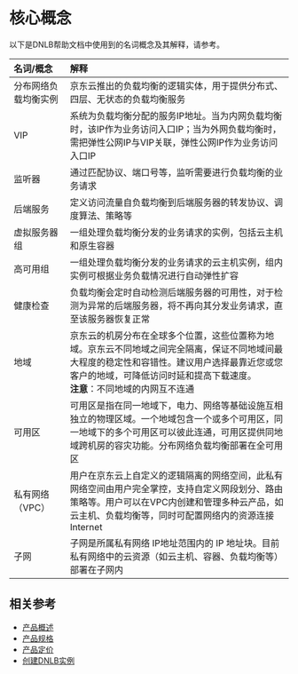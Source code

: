 # 核心概念
以下是DNLB帮助文档中使用到的名词概念及其解释，请参考。

| 名词/概念 | 解释 |
| :- | :- |
| 分布网络负载均衡实例 | 京东云推出的负载均衡的逻辑实体，用于提供分布式、四层、无状态的负载均衡服务|
| VIP | 系统为负载均衡分配的服务IP地址。当为内网负载均衡时，该IP作为业务访问入口IP；当为外网负载均衡时，需把弹性公网IP与VIP关联，弹性公网IP作为业务访问入口IP|
| 监听器 | 通过匹配协议、端口号等，监听需要进行负载均衡的业务请求|
| 后端服务 | 定义访问流量自负载均衡到后端服务器的转发协议、调度算法、策略等|
| 虚拟服务器组 |一组处理负载均衡分发的业务请求的实例，包括云主机和原生容器|
|高可用组|一组处理负载均衡分发的业务请求的云主机实例，组内实例可根据业务负载情况进行自动弹性扩容|
| 健康检查 | 负载均衡会定时自动检测后端服务器的可用性，对于检测为异常的后端服务器，将不再向其分发业务请求，直至该服务器恢复正常|
| 地域 | 京东云的机房分布在全球多个位置，这些位置称为地域。京东云不同地域之间完全隔离，保证不同地域间最大程度的稳定性和容错性。建议用户选择最靠近您或您客户的地域，可降低访问时延和提高下载速度。<br />**注意**：不同地域的内网互不连通|
| 可用区 | 可用区是指在同一地域下，电力、网络等基础设施互相独立的物理区域。一个地域包含一个或多个可用区，同一地域下的多个可用区可以彼此连通，可用区提供同地域跨机房的容灾功能。分布网络负载均衡部署在全可用区|
| 私有网络（VPC） | 用户在京东云上自定义的逻辑隔离的网络空间，此私有网络空间由用户完全掌控，支持自定义网段划分、路由策略等。用户可以在VPC内创建和管理多种云产品，如云主机、负载均衡等，同时可配置网络内的资源连接Internet |
| 子网 | 子网是所属私有网络 IP地址范围内的 IP 地址块。目前私有网络中的云资源（如云主机、容器、负载均衡等）部署在子网内|


## 相关参考

- [产品概述](../Introduction/Product-Overview.md)
- [产品规格](../Introduction/Specifications.md)
- [产品定价](../Pricing/Billing-Overview.md)
- [创建DNLB实例](../Getting-Started/Create-DNLB-Instance.md)

